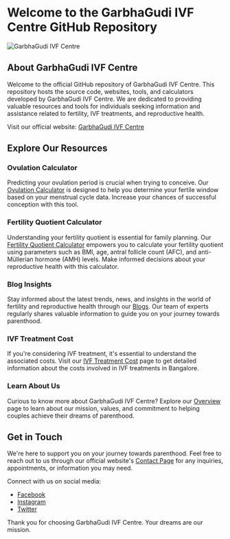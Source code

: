 # Welcome to the GarbhaGudi IVF Centre GitHub Repository

![GarbhaGudi IVF Centre](https://res.cloudinary.com/garbhagudiivf/image/upload/v1693209763/logos/GG_Hor_White_lpbk0z.svg)

## About GarbhaGudi IVF Centre

Welcome to the official GitHub repository of GarbhaGudi IVF Centre. This repository hosts the source code, websites, tools, and calculators developed by GarbhaGudi IVF Centre. We are dedicated to providing valuable resources and tools for individuals seeking information and assistance related to fertility, IVF treatments, and reproductive health.

Visit our official website: [GarbhaGudi IVF Centre](https://garbhagudi.com/)

## Explore Our Resources

### Ovulation Calculator

Predicting your ovulation period is crucial when trying to conceive. Our [Ovulation Calculator](http://garbhagudi.com/resources/tools/ovulation-calculator) is designed to help you determine your fertile window based on your menstrual cycle data. Increase your chances of successful conception with this tool.

### Fertility Quotient Calculator

Understanding your fertility quotient is essential for family planning. Our [Fertility Quotient Calculator](http://garbhagudi.com/resources/tools/fertility-quotient-calculator) empowers you to calculate your fertility quotient using parameters such as BMI, age, antral follicle count (AFC), and anti-Müllerian hormone (AMH) levels. Make informed decisions about your reproductive health with this calculator.

### Blog Insights

Stay informed about the latest trends, news, and insights in the world of fertility and reproductive health through our [Blogs](http://garbhagudi.com/blogs/). Our team of experts regularly shares valuable information to guide you on your journey towards parenthood.

### IVF Treatment Cost

If you're considering IVF treatment, it's essential to understand the associated costs. Visit our [IVF Treatment Cost](http://garbhagudi.com/treatments/ivf-treatment-cost-in-bangalore) page to get detailed information about the costs involved in IVF treatments in Bangalore.

### Learn About Us

Curious to know more about GarbhaGudi IVF Centre? Explore our [Overview](http://garbhagudi.com/about/overview) page to learn about our mission, values, and commitment to helping couples achieve their dreams of parenthood.

## Get in Touch

We're here to support you on your journey towards parenthood. Feel free to reach out to us through our official website's [Contact Page](https://garbhagudi.com/contact) for any inquiries, appointments, or information you may need.

Connect with us on social media:

- [Facebook](https://www.facebook.com/GarbhaGudiIVF/)
- [Instagram](https://www.instagram.com/garbhagudiivfcentre/)
- [Twitter](https://twitter.com/garbhagudi)

Thank you for choosing GarbhaGudi IVF Centre. Your dreams are our mission.
